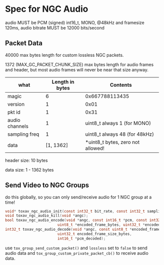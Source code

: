 
# Spec for NGC Audio

audio MUST be PCM (signed) int16_t, MONO, @48kHz and framesize 120ms, audio bitrate MUST be 12000 bits/second

## Packet Data

   40000 max bytes length for custom lossless NGC packets.

   1372 (MAX_GC_PACKET_CHUNK_SIZE) max bytes length for audio frames and header,
   but most audio frames will never be near that size anyway.




| what          | Length in bytes| Contents                                           |
|------         |--------        |------------------                                  |
| magic         |       6        |  0x667788113435                                    |
| version       |       1        |  0x01                                              |
| pkt id        |       1        |  0x31                                              |
| audio channels|       1        |  uint8_t always 1 (for MONO)                       |
| sampling freq |       1        |  uint8_t always 48 (for 48kHz)                     |
| data          |[1, 1362]       |  *uint8_t  bytes, zero not allowed!                |


header size: 10 bytes

data   size: 1 - 1362 bytes

## Send Video to NGC Groups

do this globally, so you can only send/receive audio for 1 NGC group at a time!

```c
void* toxav_ngc_audio_init(const int32_t bit_rate, const int32_t sampling_rate, const int32_t channel_count);
void toxav_ngc_audio_kill(void *angc);
bool toxav_ngc_audio_encode(void *angc, const int16_t *pcm, const int32_t sample_count_per_frame,
                        uint8_t *encoded_frame_bytes, uint32_t *encoded_frame_size_bytes);
int32_t toxav_ngc_audio_decode(void *angc, const uint8_t *encoded_frame_bytes,
                        uint32_t encoded_frame_size_bytes,
                        int16_t *pcm_decoded);
```

use `tox_group_send_custom_packet()` and `lossless` set to `false` to send audio data
and `tox_group_custom_private_packet_cb()` to receive audio data.






